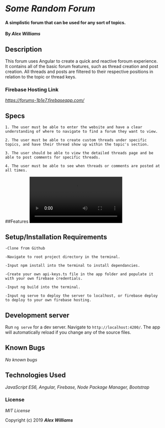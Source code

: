# _Some Random Forum_

#### A simplistic forum that can be used for any sort of topics.

#### By _**Alex Williams**_

## Description
This forum uses Angular to create a quick and reactive foroum experience. It contains all of the basic forum features, such as thread creation and post creation. All threads and posts are filtered to their respective positions in relation to the topic or thread keys.

### Firebase Hosting Link
_https://forums-1b1e7.firebaseapp.com/_

## Specs
    1. The user must be able to enter the website and have a clear understanding of where to navigate to find a forum they want to view.

    2. The user must be able to create custom threads under specific topics, and have their thread show up within the topic's section.

    3. The user should be able to view the detailed threads page and be able to post comments for specific threads.

    4. The user must be able to see when threads or comments are posted at all times. 

##Features
![](https://i.gyazo.com/9fd331685123e4f4fb3b6d1087df8ddc.mp4)

## Setup/Installation Requirements

    -Clone from Github

    -Navigate to root project directory in the terminal.

    -Input npm install into the terminal to install dependancies.

    -Create your own api-keys.ts file in the app folder and populate it with your own firebase credentials.

    -Input ng build into the terminal.

    -Input ng serve to deploy the server to localhost, or firebase deploy to deploy to your own firebase hosting.


## Development server

Run `ng serve` for a dev server. Navigate to `http://localhost:4200/`. The app will automatically reload if you change any of the source files.

## Known Bugs
_No known bugs_

## Technologies Used

_JavaScript ES6, Angular, Firebase, Node Package Manager, Bootstrap_

### License

*MIT License*

Copyright (c) 2019 **_Alex Williams_**
